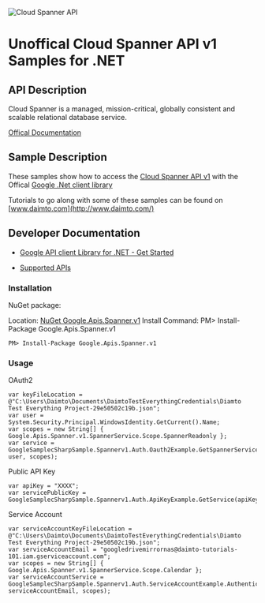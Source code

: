 ﻿![Cloud Spanner API](http://www.google.com/images/icons/product/search-32.gif)

# Unoffical Cloud Spanner API v1 Samples for .NET  

## API Description

Cloud Spanner is a managed, mission-critical, globally consistent and scalable relational database service.

[Offical Documentation](https://cloud.google.com/spanner/)

## Sample Description

These samples show how to access the [Cloud Spanner API v1](https://cloud.google.com/spanner/) with the Offical [Google .Net client library](https://github.com/google/google-api-dotnet-client)

Tutorials to go along with some of these samples can be found on [www.daimto.com](http://www.daimto.com/)

## Developer Documentation

* [Google API client Library for .NET - Get Started](https://developers.google.com/api-client-library/dotnet/get_started)

* [Supported APIs](https://developers.google.com/api-client-library/dotnet/apis/)

### Installation

NuGet package:

Location: [NuGet Google.Apis.Spanner.v1](https://www.nuget.org/packages/Google.Apis.Spanner.v1)
Install Command: PM>  Install-Package Google.Apis.Spanner.v1

```
PM> Install-Package Google.Apis.Spanner.v1
```

### Usage

OAuth2
```
var keyFileLocation = @"C:\Users\Daimto\Documents\DaimtoTestEverythingCredentials\Diamto Test Everything Project-29e50502c19b.json";
var user = System.Security.Principal.WindowsIdentity.GetCurrent().Name;
var scopes = new String[] { Google.Apis.Spanner.v1.SpannerService.Scope.SpannerReadonly };
var service = GoogleSamplecSharpSample.Spannerv1.Auth.Oauth2Example.GetSpannerService(keyFileLocation, user, scopes);
```

Public API Key

```
var apiKey = "XXXX";
var servicePublicKey = GoogleSamplecSharpSample.Spannerv1.Auth.ApiKeyExample.GetService(apiKey);
```

Service Account
```
var serviceAccountKeyFileLocation = @"C:\Users\Daimto\Documents\DaimtoTestEverythingCredentials\Diamto Test Everything Project-29e50502c19b.json";
var serviceAccountEmail = "googledrivemirrornas@daimto-tutorials-101.iam.gserviceaccount.com";
var scopes = new String[] { Google.Apis.Spanner.v1.SpannerService.Scope.Calendar };            
var serviceAccountService = GoogleSamplecSharpSample.Spannerv1.Auth.ServiceAccountExample.AuthenticateServiceAccount(serviceAccountKeyFileLocation, serviceAccountEmail, scopes);
```

